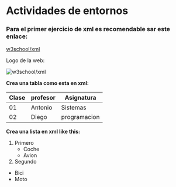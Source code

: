 # Actividades de entornos 
### **Para el primer ejercicio de xml es recomendable sar este enlace:**
[w3school/xml](https://www.w3schools.com/xml/ "w3/xml")

Logo de la web:

![w3school/xml](https://webbygram.com/wp-content/uploads/2017/05/W3schools-Logo.png "Google Search")

**Crea una tabla como esta en xml:**

|Clase |profesor|Asignatura    |
|--    |------- |------------  |
|01    |Antonio |Sistemas      |
|02    |Diego   |programacion  |

**Crea una lista en xml like this:**
1. Primero
    * Coche
    * Avion
2. Segundo
* Bici
* Moto




